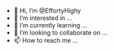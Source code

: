 - 👋 Hi, I’m @EffortyHighy
- 👀 I’m interested in ...
- 🌱 I’m currently learning ...
- 💞️ I’m looking to collaborate on ...
- 📫 How to reach me ...

<!---
EffortyHighy/EffortyHighy is a ✨ special ✨ repository because its `README.md` (this file) appears on your GitHub profile.
You can click the Preview link to take a look at your changes.
--->
